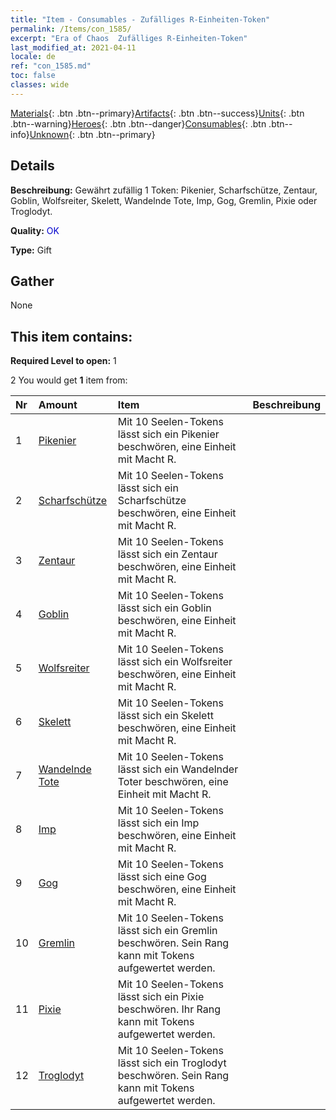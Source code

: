 ```yaml
---
title: "Item - Consumables - Zufälliges R-Einheiten-Token"
permalink: /Items/con_1585/
excerpt: "Era of Chaos  Zufälliges R-Einheiten-Token"
last_modified_at: 2021-04-11
locale: de
ref: "con_1585.md"
toc: false
classes: wide
---
```

 [Materials](/de/Items/){: .btn .btn--primary}[Artifacts](/de/Items/Artifacts/){: .btn .btn--success}[Units](/de/Items/Units/){: .btn .btn--warning}[Heroes](/de/Items/Heroes/){: .btn .btn--danger}[Consumables](/de/Items/Consumables/){: .btn .btn--info}[Unknown](/de/Items/Unknown/){: .btn .btn--primary}

## Details
 **Beschreibung:** Gewährt zufällig 1 Token: Pikenier, Scharfschütze, Zentaur, Goblin, Wolfsreiter, Skelett, Wandelnde Tote, Imp, Gog, Gremlin, Pixie oder Troglodyt.

 **Quality:** <span style="color: #0000CD">OK</span>

 **Type:** Gift

## Gather

  None

## This item contains:

 **Required Level to open:** 1

 2 You would get **1** item  from:

  | Nr | Amount |     Item    | Beschreibung |
  |:---|:-------|:------------|:-----------:|
  | 1 | [Pikenier](/de/Items/unt_190/) | Mit 10 Seelen-Tokens lässt sich ein Pikenier beschwören, eine Einheit mit Macht R. | 
  | 2 | [Scharfschütze](/de/Items/unt_191/) | Mit 10 Seelen-Tokens lässt sich ein Scharfschütze beschwören, eine Einheit mit Macht R. | 
  | 3 | [Zentaur](/de/Items/unt_199/) | Mit 10 Seelen-Tokens lässt sich ein Zentaur beschwören, eine Einheit mit Macht R. | 
  | 4 | [Goblin](/de/Items/unt_217/) | Mit 10 Seelen-Tokens lässt sich ein Goblin beschwören, eine Einheit mit Macht R. | 
  | 5 | [Wolfsreiter](/de/Items/unt_218/) | Mit 10 Seelen-Tokens lässt sich ein Wolfsreiter beschwören, eine Einheit mit Macht R. | 
  | 6 | [Skelett](/de/Items/unt_208/) | Mit 10 Seelen-Tokens lässt sich ein Skelett beschwören, eine Einheit mit Macht R. | 
  | 7 | [Wandelnde Tote](/de/Items/unt_209/) | Mit 10 Seelen-Tokens lässt sich ein Wandelnder Toter beschwören, eine Einheit mit Macht R. | 
  | 8 | [Imp](/de/Items/unt_226/) | Mit 10 Seelen-Tokens lässt sich ein Imp beschwören, eine Einheit mit Macht R. | 
  | 9 | [Gog](/de/Items/unt_227/) | Mit 10 Seelen-Tokens lässt sich eine Gog beschwören, eine Einheit mit Macht R. | 
  | 10 | [Gremlin](/de/Items/unt_235/) | Mit 10 Seelen-Tokens lässt sich ein Gremlin beschwören. Sein Rang kann mit Tokens aufgewertet werden. | 
  | 11 | [Pixie](/de/Items/unt_262/) | Mit 10 Seelen-Tokens lässt sich ein Pixie beschwören. Ihr Rang kann mit Tokens aufgewertet werden. | 
  | 12 | [Troglodyt](/de/Items/unt_244/) | Mit 10 Seelen-Tokens lässt sich ein Troglodyt beschwören. Sein Rang kann mit Tokens aufgewertet werden. | 
